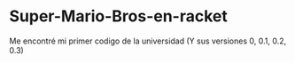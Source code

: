 # Super-Mario-Bros-en-racket
Me encontré mi primer codigo de la universidad (Y sus versiones 0, 0.1, 0.2, 0.3)

